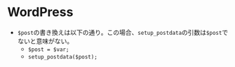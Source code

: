 # WordPress
- `$post`の書き換えは以下の通り。この場合、`setup_postdata`の引数は`$post`でないと意味がない。
  - `$post = $var;`
  - `setup_postdata($post);`
